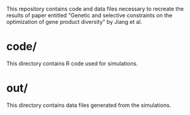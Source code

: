 This repository contains code and data files necessary to recreate the results of paper entitled "Genetic and selective constraints on the optimization of gene product diversity" by Jiang et al.

# code/
This directory contains R code used for simulations.

# out/
This directory contains data files generated from the simulations.
